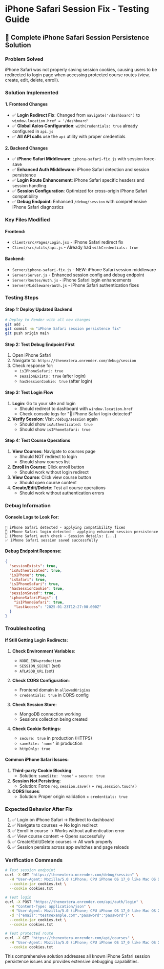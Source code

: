 # iPhone Safari Session Fix - Testing Guide

## 🍎 Complete iPhone Safari Session Persistence Solution

### Problem Solved
iPhone Safari was not properly saving session cookies, causing users to be redirected to login page when accessing protected course routes (view, create, edit, delete, enroll).

### Solution Implemented

#### 1. **Frontend Changes**
- ✅ **Login Redirect Fix**: Changed from `navigate('/dashboard')` to `window.location.href = '/dashboard'`
- ✅ **Global Axios Configuration**: `withCredentials: true` already configured in `api.js`
- ✅ **All API calls** use the `api` utility with proper credentials

#### 2. **Backend Changes**
- ✅ **iPhone Safari Middleware**: `iphone-safari-fix.js` with session force-save
- ✅ **Enhanced Auth Middleware**: iPhone Safari detection and session persistence
- ✅ **Login Route Enhancement**: iPhone Safari specific headers and session handling
- ✅ **Session Configuration**: Optimized for cross-origin iPhone Safari compatibility
- ✅ **Debug Endpoint**: Enhanced `/debug/session` with comprehensive iPhone Safari diagnostics

### Key Files Modified

#### Frontend:
- `Client/src/Pages/Login.jsx` - iPhone Safari redirect fix
- `Client/src/utils/api.js` - Already had `withCredentials: true`

#### Backend:
- `Server/iphone-safari-fix.js` - NEW: iPhone Safari session middleware
- `Server/Server.js` - Enhanced session config and debug endpoint
- `Server/Routes/Auth.js` - iPhone Safari login enhancements
- `Server/Middleware/auth.js` - iPhone Safari authentication fixes

### Testing Steps

#### Step 1: Deploy Updated Backend
```bash
# Deploy to Render with all new changes
git add .
git commit -m "iPhone Safari session persistence fix"
git push origin main
```

#### Step 2: Test Debug Endpoint First
1. Open iPhone Safari
2. Navigate to: `https://thenextera.onrender.com/debug/session`
3. Check response for:
   - `isIPhoneSafari: true`
   - `sessionExists: true` (after login)
   - `hasSessionCookie: true` (after login)

#### Step 3: Test Login Flow
1. **Login**: Go to your site and login
   - Should redirect to dashboard with `window.location.href`
   - Check console logs for "🍎 iPhone Safari login detected"
2. **Verify Session**: Visit `/debug/session` again
   - Should show `isAuthenticated: true`
   - Should show `isIPhoneSafari: true`

#### Step 4: Test Course Operations
1. **View Courses**: Navigate to courses page
   - Should NOT redirect to login
   - Should show courses list
2. **Enroll in Course**: Click enroll button
   - Should work without login redirect
3. **View Course**: Click view course button
   - Should open course content
4. **Create/Edit/Delete**: Test all course operations
   - Should work without authentication errors

### Debug Information

#### Console Logs to Look For:
```
🍎 iPhone Safari detected - applying compatibility fixes
🍎 iPhone Safari login detected - applying enhanced session persistence
🍎 iPhone Safari auth check - Session details: {...}
✅ iPhone Safari session saved successfully
```

#### Debug Endpoint Response:
```json
{
  "sessionExists": true,
  "isAuthenticated": true,
  "isIPhone": true,
  "isSafari": true,
  "isIPhoneSafari": true,
  "hasSessionCookie": true,
  "sessionSaved": true,
  "iphoneSafariFlags": {
    "isIPhoneSafari": true,
    "lastAccess": "2025-01-23T12:27:00.000Z"
  }
}
```

### Troubleshooting

#### If Still Getting Login Redirects:

1. **Check Environment Variables**:
   - `NODE_ENV=production`
   - `SESSION_SECRET` (set)
   - `ATLASDB_URL` (set)

2. **Check CORS Configuration**:
   - Frontend domain in `allowedOrigins`
   - `credentials: true` in CORS config

3. **Check Session Store**:
   - MongoDB connection working
   - Sessions collection being created

4. **Check Cookie Settings**:
   - `secure: true` in production (HTTPS)
   - `sameSite: 'none'` in production
   - `httpOnly: true`

#### Common iPhone Safari Issues:

1. **Third-party Cookie Blocking**: 
   - Solution: `sameSite: 'none'` + `secure: true`
2. **Session Not Persisting**: 
   - Solution: Force `req.session.save()` + `req.session.touch()`
3. **CORS Issues**: 
   - Solution: Proper origin validation + `credentials: true`

### Expected Behavior After Fix

1. ✅ Login on iPhone Safari → Redirect to dashboard
2. ✅ Navigate to courses → No login redirect
3. ✅ Enroll in course → Works without authentication error
4. ✅ View course content → Opens successfully
5. ✅ Create/Edit/Delete courses → All work properly
6. ✅ Session persists across app switches and page reloads

### Verification Commands

```bash
# Test session endpoint
curl -X GET "https://thenextera.onrender.com/debug/session" \
  -H "User-Agent: Mozilla/5.0 (iPhone; CPU iPhone OS 17_0 like Mac OS X) AppleWebKit/605.1.15 (KHTML, like Gecko) Version/17.0 Mobile/15E148 Safari/604.1" \
  --cookie-jar cookies.txt \
  --cookie cookies.txt

# Test login
curl -X POST "https://thenextera.onrender.com/api/auth/login" \
  -H "Content-Type: application/json" \
  -H "User-Agent: Mozilla/5.0 (iPhone; CPU iPhone OS 17_0 like Mac OS X) AppleWebKit/605.1.15 (KHTML, like Gecko) Version/17.0 Mobile/15E148 Safari/604.1" \
  -d '{"email":"test@example.com","password":"password"}' \
  --cookie-jar cookies.txt \
  --cookie cookies.txt

# Test protected route
curl -X GET "https://thenextera.onrender.com/api/courses" \
  -H "User-Agent: Mozilla/5.0 (iPhone; CPU iPhone OS 17_0 like Mac OS X) AppleWebKit/605.1.15 (KHTML, like Gecko) Version/17.0 Mobile/15E148 Safari/604.1" \
  --cookie cookies.txt
```

This comprehensive solution addresses all known iPhone Safari session persistence issues and provides extensive debugging capabilities.
